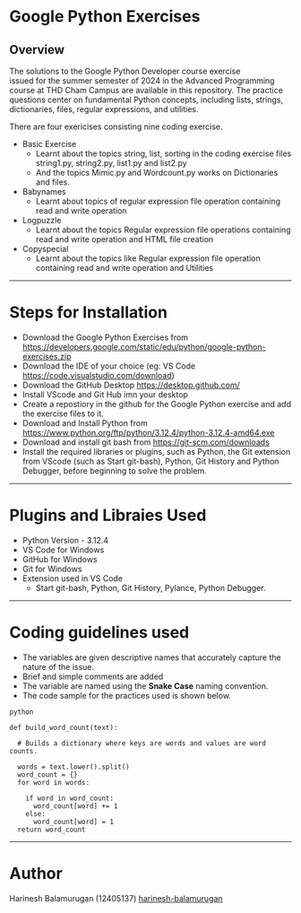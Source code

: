 # **Google Python Exercises**

## Overview
The solutions to the Google Python Developer course exercise issued for the summer semester of 2024 in the Advanced Programming course at THD Cham Campus are available in this repository.
The practice questions center on fundamental Python concepts, including lists, strings, dictionaries, files, regular expressions, and utilities.

There are four exericises consisting nine coding exercise. 
 - Basic Exercise 
    - Learnt about the topics string, list, sorting in the   coding exercise files string1.py, string2.py, list1.py and list2.py
    - And the topics Mimic.py and Wordcount.py works on Dictionaries and files.
 - Babynames
    - Learnt about topics of regular expression file operation containing read and write operation
 - Logpuzzle
   - Learnt about the topics Regular expression file operations containing read and write operation and HTML file creation
 - Copyspecial
   - Learnt about the topics like Regular expression file operation containing read and write operation and Utilities

---
# Steps for Installation
 - Download the Google Python Exercises from <https://developers.google.com/static/edu/python/google-python-exercises.zip>
 - Download the IDE of your choice (eg: VS Code <https://code.visualstudio.com/download>)
 - Download the GitHub Desktop <https://desktop.github.com/>
 - Install VScode and Git Hub imn your desktop
 - Create a repostiory in the github for the Google Python exercise and add the exercise files to it.
 - Download and Install Python from <https://www.python.org/ftp/python/3.12.4/python-3.12.4-amd64.exe>
 - Download and install git bash from <https://git-scm.com/downloads>
 - Install the required libraries or plugins, such as Python, the Git extension from VScode (such as Start git-bash), Python, Git History and Python Debugger, before beginning to solve the problem.

 ---

 # Plugins and Libraies Used
  - Python Version - 3.12.4
  - VS Code for Windows
  - GitHub for Windows
  - Git for Windows
  - Extension used in VS Code 
     - Start git-bash, Python, Git History, Pylance, Python Debugger.
---
# Coding guidelines used
- The variables are given descriptive names that accurately capture the nature of the issue.
- Brief and simple comments are added 
- The variable are named using the **Snake Case** naming convention.
- The code sample for the practices used is shown below.
```
python

def build_word_count(text):
  
  # Builds a dictionary where keys are words and values are word counts.

  words = text.lower().split()
  word_count = {}
  for word in words:

    if word in word_count:
      word_count[word] += 1
    else:
      word_count[word] = 1
  return word_count
```
---
# Author
Harinesh Balamurugan (12405137) [harinesh-balamurugan](https://github.com/harinesh-balamurugan)
